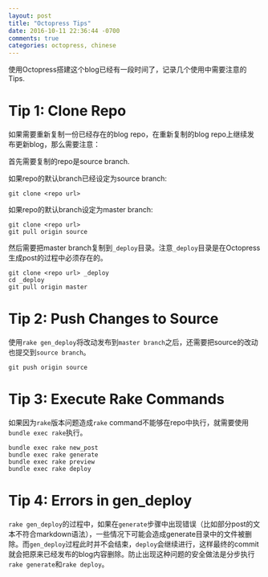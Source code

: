 ```yaml
---
layout: post
title: "Octopress Tips"
date: 2016-10-11 22:36:44 -0700
comments: true
categories: octopress, chinese
---
```


使用Octopress搭建这个blog已经有一段时间了，记录几个使用中需要注意的Tips.

# Tip 1: Clone Repo

如果需要重新复制一份已经存在的blog repo，在重新复制的blog repo上继续发布更新blog，那么需要注意：

首先需要复制的repo是source branch. 

如果repo的默认branch已经设定为source branch:

```
git clone <repo url>
```

如果repo的默认branch设定为master branch:

```
git clone <repo url>
git pull origin source
```

然后需要把master branch复制到```_deploy```目录。注意```_deploy```目录是在Octopress生成post的过程中必须存在的。

```
git clone <repo url> _deploy
cd _deploy
git pull origin master
```

# Tip 2: Push Changes to Source

使用```rake gen_deploy```将改动发布到```master branch```之后，还需要把source的改动也提交到```source branch```。

```
git push origin source
```

# Tip 3: Execute Rake Commands

如果因为```rake```版本问题造成```rake``` command不能够在repo中执行，就需要使用```bundle exec rake```执行。

```
bundle exec rake new_post
bundle exec rake generate
bundle exec rake preview
bundle exec rake deploy
```

# Tip 4: Errors in gen_deploy

```rake gen_deploy```的过程中，如果在```generate```步骤中出现错误（比如部分post的文本不符合markdown语法），一些情况下可能会造成generate目录中的文件被删除。而```gen_deploy```过程此时并不会结束，```deploy```会继续进行，这样最终的commit就会把原来已经发布的blog内容删除。防止出现这种问题的安全做法是分步执行```rake generate```和```rake deploy```。
